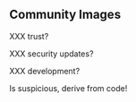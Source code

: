 ## Community Images

XXX trust?

XXX security updates?

XXX development?

Is suspicious, derive from code!